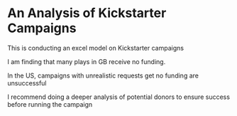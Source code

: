 # An Analysis of Kickstarter Campaigns
This is conducting an excel model on Kickstarter campaigns

I am finding that many plays in GB receive no funding.

In the US, campaigns with unrealistic requests get no funding are unsuccessful

I recommend doing a deeper analysis of potential donors to ensure success before running the campaign
